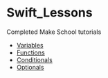 # Swift_Lessons
Completed Make School tutorials
- [Variables](https://github.com/erikbatista42/Swift_Lessons/tree/master/Variables.playground/Pages)
- [Functions](https://github.com/erikbatista42/Swift_Lessons/tree/master/Optionals-Dictionaries.playground)
- [Conditionals](https://github.com/erikbatista42/Swift_Lessons/tree/master/Conditionals.playground)
- [Optionals](https://github.com/erikbatista42/Swift_Lessons/tree/master/Optionals-Dictionaries.playground)


